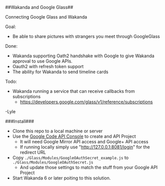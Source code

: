 ##Wakanda and Google Glass##

Connecting Google Glass and Wakanda

Goal:
* Be able to share pictures with strangers you meet through GoogleGlass

Done: 
* Wakanda supporting Oath2 handshake with Google to give Wakanda approval to use Google APIs.
* Oauth2 with refresh token support 
* The ability for Wakanda to send timeline cards

Todo:
* Wakanda running a service that can receive callbacks from subscriptions
  * https://developers.google.com/glass/v1/reference/subscriptions




-Lyle

###Install###

* Clone this repo to a local machine or server
* Use the [Google Code API Console](http://code.google.com) to create and API Project
  * It will need Google Mirror API access and Google+ API access
  * If running locally simply use "http://127.0.0.1:8081/login" for the redirect URL
* Copy <code>./Glass/Modules/GoogleOAuthSecret_example.js</code> to <code>./Glass/Modules/GoogleOAuthSecret.js</code>
  * And update those settings to match the stuff from your Google API Project
* Start Wakanda 6 or later poiting to this solution.